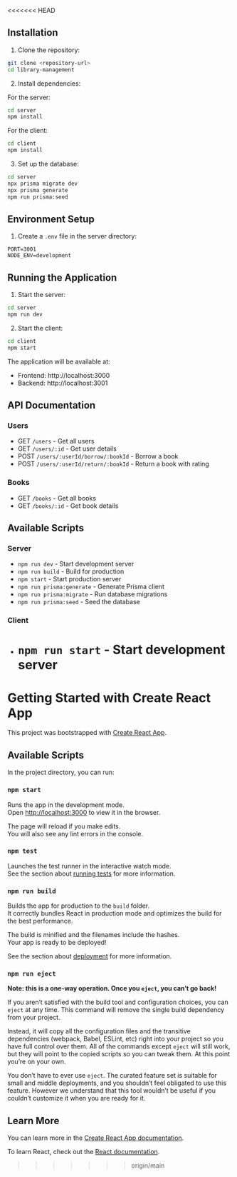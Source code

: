 <<<<<<< HEAD

## Installation

1. Clone the repository:

```bash
git clone <repository-url>
cd library-management
```

2. Install dependencies:

For the server:

```bash
cd server
npm install
```

For the client:

```bash
cd client
npm install
```

3. Set up the database:

```bash
cd server
npx prisma migrate dev
npx prisma generate
npm run prisma:seed
```

## Environment Setup

1. Create a `.env` file in the server directory:

```
PORT=3001
NODE_ENV=development
```

## Running the Application

1. Start the server:

```bash
cd server
npm run dev
```

2. Start the client:

```bash
cd client
npm start
```

The application will be available at:

- Frontend: http://localhost:3000
- Backend: http://localhost:3001

## API Documentation

### Users

- GET `/users` - Get all users
- GET `/users/:id` - Get user details
- POST `/users/:userId/borrow/:bookId` - Borrow a book
- POST `/users/:userId/return/:bookId` - Return a book with rating

### Books

- GET `/books` - Get all books
- GET `/books/:id` - Get book details

## Available Scripts

### Server

- `npm run dev` - Start development server
- `npm run build` - Build for production
- `npm start` - Start production server
- `npm run prisma:generate` - Generate Prisma client
- `npm run prisma:migrate` - Run database migrations
- `npm run prisma:seed` - Seed the database

### Client

- # `npm run start` - Start development server

# Getting Started with Create React App

This project was bootstrapped with [Create React App](https://github.com/facebook/create-react-app).

## Available Scripts

In the project directory, you can run:

### `npm start`

Runs the app in the development mode.\
Open [http://localhost:3000](http://localhost:3000) to view it in the browser.

The page will reload if you make edits.\
You will also see any lint errors in the console.

### `npm test`

Launches the test runner in the interactive watch mode.\
See the section about [running tests](https://facebook.github.io/create-react-app/docs/running-tests) for more information.

### `npm run build`

Builds the app for production to the `build` folder.\
It correctly bundles React in production mode and optimizes the build for the best performance.

The build is minified and the filenames include the hashes.\
Your app is ready to be deployed!

See the section about [deployment](https://facebook.github.io/create-react-app/docs/deployment) for more information.

### `npm run eject`

**Note: this is a one-way operation. Once you `eject`, you can’t go back!**

If you aren’t satisfied with the build tool and configuration choices, you can `eject` at any time. This command will remove the single build dependency from your project.

Instead, it will copy all the configuration files and the transitive dependencies (webpack, Babel, ESLint, etc) right into your project so you have full control over them. All of the commands except `eject` will still work, but they will point to the copied scripts so you can tweak them. At this point you’re on your own.

You don’t have to ever use `eject`. The curated feature set is suitable for small and middle deployments, and you shouldn’t feel obligated to use this feature. However we understand that this tool wouldn’t be useful if you couldn’t customize it when you are ready for it.

## Learn More

You can learn more in the [Create React App documentation](https://facebook.github.io/create-react-app/docs/getting-started).

To learn React, check out the [React documentation](https://reactjs.org/).

> > > > > > > origin/main
